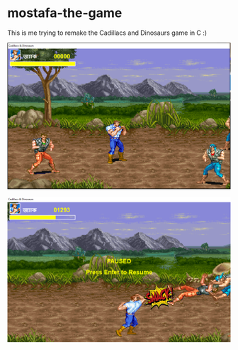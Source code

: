 # mostafa-the-game
This is me trying to remake the Cadillacs and Dinosaurs game in C :) 

![preview](bin/ss.png)

![preview](bin/ss2.png)
